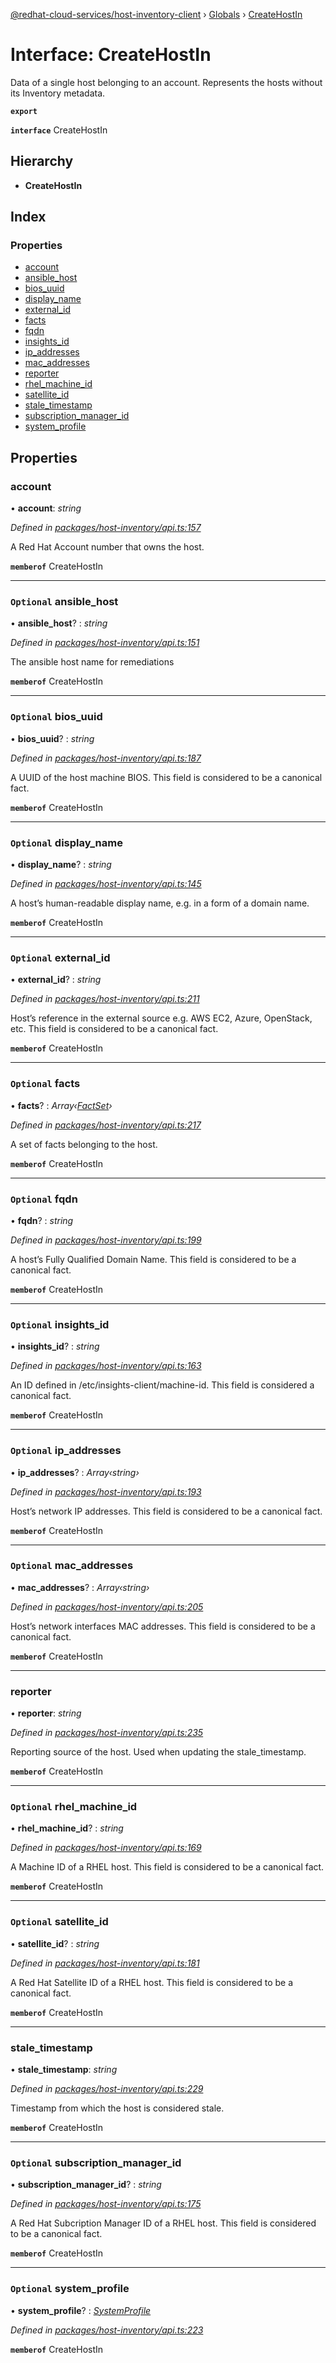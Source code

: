[@redhat-cloud-services/host-inventory-client](../README.md) › [Globals](../globals.md) › [CreateHostIn](createhostin.md)

# Interface: CreateHostIn

Data of a single host belonging to an account. Represents the hosts without its Inventory metadata.

**`export`** 

**`interface`** CreateHostIn

## Hierarchy

* **CreateHostIn**

## Index

### Properties

* [account](createhostin.md#account)
* [ansible_host](createhostin.md#optional-ansible_host)
* [bios_uuid](createhostin.md#optional-bios_uuid)
* [display_name](createhostin.md#optional-display_name)
* [external_id](createhostin.md#optional-external_id)
* [facts](createhostin.md#optional-facts)
* [fqdn](createhostin.md#optional-fqdn)
* [insights_id](createhostin.md#optional-insights_id)
* [ip_addresses](createhostin.md#optional-ip_addresses)
* [mac_addresses](createhostin.md#optional-mac_addresses)
* [reporter](createhostin.md#reporter)
* [rhel_machine_id](createhostin.md#optional-rhel_machine_id)
* [satellite_id](createhostin.md#optional-satellite_id)
* [stale_timestamp](createhostin.md#stale_timestamp)
* [subscription_manager_id](createhostin.md#optional-subscription_manager_id)
* [system_profile](createhostin.md#optional-system_profile)

## Properties

###  account

• **account**: *string*

*Defined in [packages/host-inventory/api.ts:157](https://github.com/Hyperkid123/javascript-clients/blob/master/packages/host-inventory/api.ts#L157)*

A Red Hat Account number that owns the host.

**`memberof`** CreateHostIn

___

### `Optional` ansible_host

• **ansible_host**? : *string*

*Defined in [packages/host-inventory/api.ts:151](https://github.com/Hyperkid123/javascript-clients/blob/master/packages/host-inventory/api.ts#L151)*

The ansible host name for remediations

**`memberof`** CreateHostIn

___

### `Optional` bios_uuid

• **bios_uuid**? : *string*

*Defined in [packages/host-inventory/api.ts:187](https://github.com/Hyperkid123/javascript-clients/blob/master/packages/host-inventory/api.ts#L187)*

A UUID of the host machine BIOS.  This field is considered to be a canonical fact.

**`memberof`** CreateHostIn

___

### `Optional` display_name

• **display_name**? : *string*

*Defined in [packages/host-inventory/api.ts:145](https://github.com/Hyperkid123/javascript-clients/blob/master/packages/host-inventory/api.ts#L145)*

A host’s human-readable display name, e.g. in a form of a domain name.

**`memberof`** CreateHostIn

___

### `Optional` external_id

• **external_id**? : *string*

*Defined in [packages/host-inventory/api.ts:211](https://github.com/Hyperkid123/javascript-clients/blob/master/packages/host-inventory/api.ts#L211)*

Host’s reference in the external source e.g. AWS EC2, Azure, OpenStack, etc. This field is considered to be a canonical fact.

**`memberof`** CreateHostIn

___

### `Optional` facts

• **facts**? : *Array‹[FactSet](factset.md)›*

*Defined in [packages/host-inventory/api.ts:217](https://github.com/Hyperkid123/javascript-clients/blob/master/packages/host-inventory/api.ts#L217)*

A set of facts belonging to the host.

**`memberof`** CreateHostIn

___

### `Optional` fqdn

• **fqdn**? : *string*

*Defined in [packages/host-inventory/api.ts:199](https://github.com/Hyperkid123/javascript-clients/blob/master/packages/host-inventory/api.ts#L199)*

A host’s Fully Qualified Domain Name.  This field is considered to be a canonical fact.

**`memberof`** CreateHostIn

___

### `Optional` insights_id

• **insights_id**? : *string*

*Defined in [packages/host-inventory/api.ts:163](https://github.com/Hyperkid123/javascript-clients/blob/master/packages/host-inventory/api.ts#L163)*

An ID defined in /etc/insights-client/machine-id. This field is considered a canonical fact.

**`memberof`** CreateHostIn

___

### `Optional` ip_addresses

• **ip_addresses**? : *Array‹string›*

*Defined in [packages/host-inventory/api.ts:193](https://github.com/Hyperkid123/javascript-clients/blob/master/packages/host-inventory/api.ts#L193)*

Host’s network IP addresses.  This field is considered to be a canonical fact.

**`memberof`** CreateHostIn

___

### `Optional` mac_addresses

• **mac_addresses**? : *Array‹string›*

*Defined in [packages/host-inventory/api.ts:205](https://github.com/Hyperkid123/javascript-clients/blob/master/packages/host-inventory/api.ts#L205)*

Host’s network interfaces MAC addresses.  This field is considered to be a canonical fact.

**`memberof`** CreateHostIn

___

###  reporter

• **reporter**: *string*

*Defined in [packages/host-inventory/api.ts:235](https://github.com/Hyperkid123/javascript-clients/blob/master/packages/host-inventory/api.ts#L235)*

Reporting source of the host. Used when updating the stale_timestamp.

**`memberof`** CreateHostIn

___

### `Optional` rhel_machine_id

• **rhel_machine_id**? : *string*

*Defined in [packages/host-inventory/api.ts:169](https://github.com/Hyperkid123/javascript-clients/blob/master/packages/host-inventory/api.ts#L169)*

A Machine ID of a RHEL host.  This field is considered to be a canonical fact.

**`memberof`** CreateHostIn

___

### `Optional` satellite_id

• **satellite_id**? : *string*

*Defined in [packages/host-inventory/api.ts:181](https://github.com/Hyperkid123/javascript-clients/blob/master/packages/host-inventory/api.ts#L181)*

A Red Hat Satellite ID of a RHEL host.  This field is considered to be a canonical fact.

**`memberof`** CreateHostIn

___

###  stale_timestamp

• **stale_timestamp**: *string*

*Defined in [packages/host-inventory/api.ts:229](https://github.com/Hyperkid123/javascript-clients/blob/master/packages/host-inventory/api.ts#L229)*

Timestamp from which the host is considered stale.

**`memberof`** CreateHostIn

___

### `Optional` subscription_manager_id

• **subscription_manager_id**? : *string*

*Defined in [packages/host-inventory/api.ts:175](https://github.com/Hyperkid123/javascript-clients/blob/master/packages/host-inventory/api.ts#L175)*

A Red Hat Subcription Manager ID of a RHEL host.  This field is considered to be a canonical fact.

**`memberof`** CreateHostIn

___

### `Optional` system_profile

• **system_profile**? : *[SystemProfile](systemprofile.md)*

*Defined in [packages/host-inventory/api.ts:223](https://github.com/Hyperkid123/javascript-clients/blob/master/packages/host-inventory/api.ts#L223)*

**`memberof`** CreateHostIn

